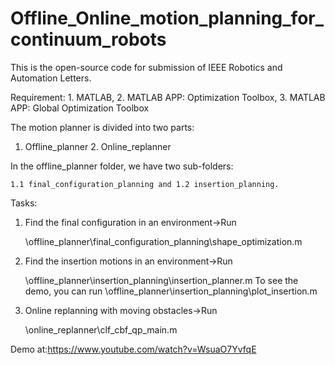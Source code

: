 # Offline_Online_motion_planning_for_continuum_robots
This is the open-source code for submission of IEEE Robotics and Automation Letters.

Requirement: 1. MATLAB, 2. MATLAB APP: Optimization Toolbox, 3. MATLAB APP: Global Optimization Toolbox

The motion planner is divided into two parts:

1. Offline_planner 2. Online_replanner
     
In the offline_planner folder, we have two sub-folders:

    1.1 final_configuration_planning and 1.2 insertion_planning.
    
Tasks:
1. Find the final configuration in an environment→Run

   \offline_planner\final_configuration_planning\shape_optimization.m
   
2. Find the insertion motions in an environment→Run
   
   \offline_planner\insertion_planning\insertion_planner.m
   To see the demo, you can run \offline_planner\insertion_planning\plot_insertion.m

3. Online replanning with moving obstacles→Run

   \online_replanner\clf_cbf_qp_main.m

Demo at:https://www.youtube.com/watch?v=WsuaO7YvfqE
